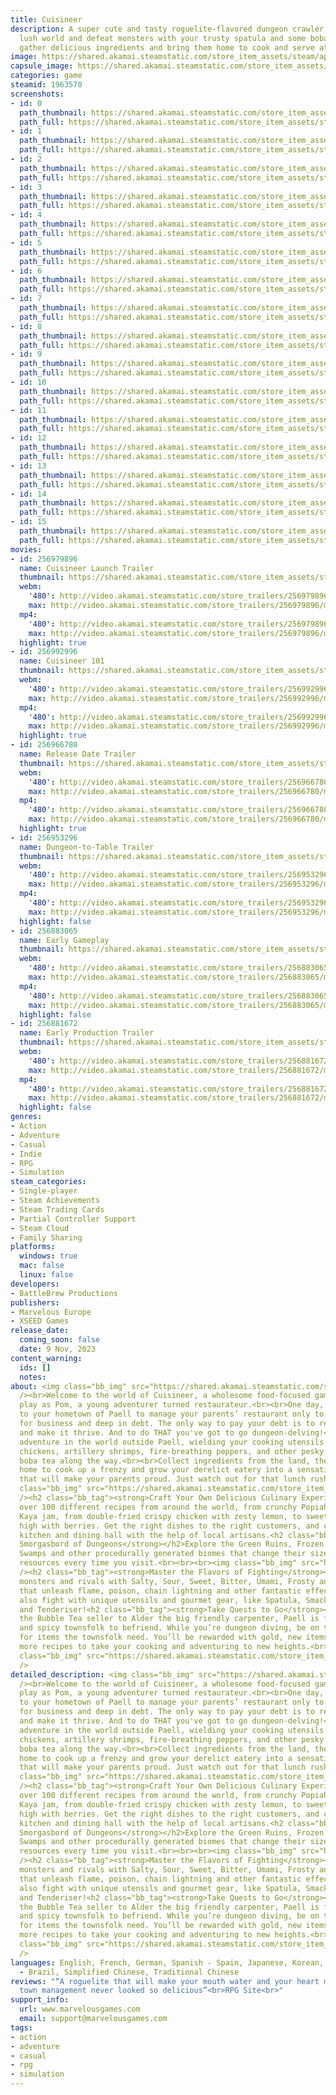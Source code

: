 ```yaml
---
title: Cuisineer
description: A super cute and tasty roguelite-flavored dungeon crawler! Explore a
  lush world and defeat monsters with your trusty spatula and some boba tea, then
  gather delicious ingredients and bring them home to cook and serve at your restaurant!
image: https://shared.akamai.steamstatic.com/store_item_assets/steam/apps/1963570/header.jpg?t=1731501603
capsule_image: https://shared.akamai.steamstatic.com/store_item_assets/steam/apps/1963570/ac2feaa1c9a28651abdc0c7e28943063aaab30d9/capsule_231x87.jpg?t=1731501603
categories: game
steamid: 1963570
screenshots:
- id: 0
  path_thumbnail: https://shared.akamai.steamstatic.com/store_item_assets/steam/apps/1963570/ss_e4e595753c80c7ca52e2ee2539a4a20547091f9d.600x338.jpg?t=1731501603
  path_full: https://shared.akamai.steamstatic.com/store_item_assets/steam/apps/1963570/ss_e4e595753c80c7ca52e2ee2539a4a20547091f9d.1920x1080.jpg?t=1731501603
- id: 1
  path_thumbnail: https://shared.akamai.steamstatic.com/store_item_assets/steam/apps/1963570/ss_47da711bcb386f2b790accda99ad549b86be706a.600x338.jpg?t=1731501603
  path_full: https://shared.akamai.steamstatic.com/store_item_assets/steam/apps/1963570/ss_47da711bcb386f2b790accda99ad549b86be706a.1920x1080.jpg?t=1731501603
- id: 2
  path_thumbnail: https://shared.akamai.steamstatic.com/store_item_assets/steam/apps/1963570/ss_71f946709d85a0d09696b7c5403697bafc084c4c.600x338.jpg?t=1731501603
  path_full: https://shared.akamai.steamstatic.com/store_item_assets/steam/apps/1963570/ss_71f946709d85a0d09696b7c5403697bafc084c4c.1920x1080.jpg?t=1731501603
- id: 3
  path_thumbnail: https://shared.akamai.steamstatic.com/store_item_assets/steam/apps/1963570/ss_1aad595e34194254ed73574b2d871d28e169a840.600x338.jpg?t=1731501603
  path_full: https://shared.akamai.steamstatic.com/store_item_assets/steam/apps/1963570/ss_1aad595e34194254ed73574b2d871d28e169a840.1920x1080.jpg?t=1731501603
- id: 4
  path_thumbnail: https://shared.akamai.steamstatic.com/store_item_assets/steam/apps/1963570/ss_b9e8a101595593a9555f3cb12d54ec111d1a098a.600x338.jpg?t=1731501603
  path_full: https://shared.akamai.steamstatic.com/store_item_assets/steam/apps/1963570/ss_b9e8a101595593a9555f3cb12d54ec111d1a098a.1920x1080.jpg?t=1731501603
- id: 5
  path_thumbnail: https://shared.akamai.steamstatic.com/store_item_assets/steam/apps/1963570/ss_3f4c5d3c4ea8c2266d8282283aef7fd59079a199.600x338.jpg?t=1731501603
  path_full: https://shared.akamai.steamstatic.com/store_item_assets/steam/apps/1963570/ss_3f4c5d3c4ea8c2266d8282283aef7fd59079a199.1920x1080.jpg?t=1731501603
- id: 6
  path_thumbnail: https://shared.akamai.steamstatic.com/store_item_assets/steam/apps/1963570/ss_54a8679e8ac57976861f95e6ad0ebd9c9d31d254.600x338.jpg?t=1731501603
  path_full: https://shared.akamai.steamstatic.com/store_item_assets/steam/apps/1963570/ss_54a8679e8ac57976861f95e6ad0ebd9c9d31d254.1920x1080.jpg?t=1731501603
- id: 7
  path_thumbnail: https://shared.akamai.steamstatic.com/store_item_assets/steam/apps/1963570/ss_fc28b285e73af43ed962dae23540efcca5521441.600x338.jpg?t=1731501603
  path_full: https://shared.akamai.steamstatic.com/store_item_assets/steam/apps/1963570/ss_fc28b285e73af43ed962dae23540efcca5521441.1920x1080.jpg?t=1731501603
- id: 8
  path_thumbnail: https://shared.akamai.steamstatic.com/store_item_assets/steam/apps/1963570/ss_080141d96074be8b8f126ff4fb90a6d9ca980b11.600x338.jpg?t=1731501603
  path_full: https://shared.akamai.steamstatic.com/store_item_assets/steam/apps/1963570/ss_080141d96074be8b8f126ff4fb90a6d9ca980b11.1920x1080.jpg?t=1731501603
- id: 9
  path_thumbnail: https://shared.akamai.steamstatic.com/store_item_assets/steam/apps/1963570/ss_d873ed97c47dcd24ec2616b2d4957329e9ff58f9.600x338.jpg?t=1731501603
  path_full: https://shared.akamai.steamstatic.com/store_item_assets/steam/apps/1963570/ss_d873ed97c47dcd24ec2616b2d4957329e9ff58f9.1920x1080.jpg?t=1731501603
- id: 10
  path_thumbnail: https://shared.akamai.steamstatic.com/store_item_assets/steam/apps/1963570/ss_0958c23aa60d981ab80d576249016e14a9523f76.600x338.jpg?t=1731501603
  path_full: https://shared.akamai.steamstatic.com/store_item_assets/steam/apps/1963570/ss_0958c23aa60d981ab80d576249016e14a9523f76.1920x1080.jpg?t=1731501603
- id: 11
  path_thumbnail: https://shared.akamai.steamstatic.com/store_item_assets/steam/apps/1963570/ss_75ac3892801b1191507e97ed1d1dba558e9b54bd.600x338.jpg?t=1731501603
  path_full: https://shared.akamai.steamstatic.com/store_item_assets/steam/apps/1963570/ss_75ac3892801b1191507e97ed1d1dba558e9b54bd.1920x1080.jpg?t=1731501603
- id: 12
  path_thumbnail: https://shared.akamai.steamstatic.com/store_item_assets/steam/apps/1963570/ss_2ad8850c22232803fcb33749b05e5a2a916ec062.600x338.jpg?t=1731501603
  path_full: https://shared.akamai.steamstatic.com/store_item_assets/steam/apps/1963570/ss_2ad8850c22232803fcb33749b05e5a2a916ec062.1920x1080.jpg?t=1731501603
- id: 13
  path_thumbnail: https://shared.akamai.steamstatic.com/store_item_assets/steam/apps/1963570/ss_00165c302dd4792e0a3de0f319565fa9bcf8a7e6.600x338.jpg?t=1731501603
  path_full: https://shared.akamai.steamstatic.com/store_item_assets/steam/apps/1963570/ss_00165c302dd4792e0a3de0f319565fa9bcf8a7e6.1920x1080.jpg?t=1731501603
- id: 14
  path_thumbnail: https://shared.akamai.steamstatic.com/store_item_assets/steam/apps/1963570/ss_29cf285f0f150df91865cba84b2261a10db12c14.600x338.jpg?t=1731501603
  path_full: https://shared.akamai.steamstatic.com/store_item_assets/steam/apps/1963570/ss_29cf285f0f150df91865cba84b2261a10db12c14.1920x1080.jpg?t=1731501603
- id: 15
  path_thumbnail: https://shared.akamai.steamstatic.com/store_item_assets/steam/apps/1963570/ss_44bbc34b6fb13fcbdb8add963e3dd941f8a3aaec.600x338.jpg?t=1731501603
  path_full: https://shared.akamai.steamstatic.com/store_item_assets/steam/apps/1963570/ss_44bbc34b6fb13fcbdb8add963e3dd941f8a3aaec.1920x1080.jpg?t=1731501603
movies:
- id: 256979896
  name: Cuisineer Launch Trailer
  thumbnail: https://shared.akamai.steamstatic.com/store_item_assets/steam/apps/256979896/movie.293x165.jpg?t=1699551181
  webm:
    '480': http://video.akamai.steamstatic.com/store_trailers/256979896/movie480_vp9.webm?t=1699551181
    max: http://video.akamai.steamstatic.com/store_trailers/256979896/movie_max_vp9.webm?t=1699551181
  mp4:
    '480': http://video.akamai.steamstatic.com/store_trailers/256979896/movie480.mp4?t=1699551181
    max: http://video.akamai.steamstatic.com/store_trailers/256979896/movie_max.mp4?t=1699551181
  highlight: true
- id: 256992996
  name: Cuisineer 101
  thumbnail: https://shared.akamai.steamstatic.com/store_item_assets/steam/apps/256992996/movie.293x165.jpg?t=1704829705
  webm:
    '480': http://video.akamai.steamstatic.com/store_trailers/256992996/movie480_vp9.webm?t=1704829705
    max: http://video.akamai.steamstatic.com/store_trailers/256992996/movie_max_vp9.webm?t=1704829705
  mp4:
    '480': http://video.akamai.steamstatic.com/store_trailers/256992996/movie480.mp4?t=1704829705
    max: http://video.akamai.steamstatic.com/store_trailers/256992996/movie_max.mp4?t=1704829705
  highlight: true
- id: 256966780
  name: Release Date Trailer
  thumbnail: https://shared.akamai.steamstatic.com/store_item_assets/steam/apps/256966780/movie.293x165.jpg?t=1693507800
  webm:
    '480': http://video.akamai.steamstatic.com/store_trailers/256966780/movie480_vp9.webm?t=1693507800
    max: http://video.akamai.steamstatic.com/store_trailers/256966780/movie_max_vp9.webm?t=1693507800
  mp4:
    '480': http://video.akamai.steamstatic.com/store_trailers/256966780/movie480.mp4?t=1693507800
    max: http://video.akamai.steamstatic.com/store_trailers/256966780/movie_max.mp4?t=1693507800
  highlight: true
- id: 256953296
  name: Dungeon-to-Table Trailer
  thumbnail: https://shared.akamai.steamstatic.com/store_item_assets/steam/apps/256953296/movie.293x165.jpg?t=1686927677
  webm:
    '480': http://video.akamai.steamstatic.com/store_trailers/256953296/movie480_vp9.webm?t=1686927677
    max: http://video.akamai.steamstatic.com/store_trailers/256953296/movie_max_vp9.webm?t=1686927677
  mp4:
    '480': http://video.akamai.steamstatic.com/store_trailers/256953296/movie480.mp4?t=1686927677
    max: http://video.akamai.steamstatic.com/store_trailers/256953296/movie_max.mp4?t=1686927677
  highlight: false
- id: 256883065
  name: Early Gameplay
  thumbnail: https://shared.akamai.steamstatic.com/store_item_assets/steam/apps/256883065/movie.293x165.jpg?t=1686926334
  webm:
    '480': http://video.akamai.steamstatic.com/store_trailers/256883065/movie480_vp9.webm?t=1686926334
    max: http://video.akamai.steamstatic.com/store_trailers/256883065/movie_max_vp9.webm?t=1686926334
  mp4:
    '480': http://video.akamai.steamstatic.com/store_trailers/256883065/movie480.mp4?t=1686926334
    max: http://video.akamai.steamstatic.com/store_trailers/256883065/movie_max.mp4?t=1686926334
  highlight: false
- id: 256881672
  name: Early Production Trailer
  thumbnail: https://shared.akamai.steamstatic.com/store_item_assets/steam/apps/256881672/movie.293x165.jpg?t=1686926338
  webm:
    '480': http://video.akamai.steamstatic.com/store_trailers/256881672/movie480_vp9.webm?t=1686926338
    max: http://video.akamai.steamstatic.com/store_trailers/256881672/movie_max_vp9.webm?t=1686926338
  mp4:
    '480': http://video.akamai.steamstatic.com/store_trailers/256881672/movie480.mp4?t=1686926338
    max: http://video.akamai.steamstatic.com/store_trailers/256881672/movie_max.mp4?t=1686926338
  highlight: false
genres:
- Action
- Adventure
- Casual
- Indie
- RPG
- Simulation
steam_categories:
- Single-player
- Steam Achievements
- Steam Trading Cards
- Partial Controller Support
- Steam Cloud
- Family Sharing
platforms:
  windows: true
  mac: false
  linux: false
developers:
- BattleBrew Productions
publishers:
- Marvelous Europe
- XSEED Games
release_date:
  coming_soon: false
  date: 9 Nov, 2023
content_warning:
  ids: []
  notes:
about: <img class="bb_img" src="https://shared.akamai.steamstatic.com/store_item_assets/steam/apps/1963570/extras/LOGO.png?t=1731501603"
  /><br>Welcome to the world of Cuisineer, a wholesome food-focused game where you
  play as Pom, a young adventurer turned restaurateur.<br><br>One day, you return
  to your hometown of Paell to manage your parents’ restaurant only to find it closed
  for business and deep in debt. The only way to pay your debt is to re-open the restaurant
  and make it thrive. And to do THAT you've got to go dungeon-delving!<br><br>Pursue
  adventure in the world outside Paell, wielding your cooking utensils against giant
  chickens, artillery shrimps, fire-breathing peppers, and other pesky perils, sipping
  boba tea along the way.<br><br>Collect ingredients from the land, then take them
  home to cook up a frenzy and grow your derelict eatery into a sensational restaurant
  that will make your parents proud. Just watch out for that lunch rush!<br><br><img
  class="bb_img" src="https://shared.akamai.steamstatic.com/store_item_assets/steam/apps/1963570/extras/gif1.gif?t=1731501603"
  /><h2 class="bb_tag"><strong>Craft Your Own Delicious Culinary Experience</strong></h2>Cook
  over 100 different recipes from around the world, from crunchy Popiah rolls to rich
  Kaya jam, from double-fried crispy chicken with zesty lemon, to sweet treats piled
  high with berries. Get the right dishes to the right customers, and customize your
  kitchen and dining hall with the help of local artisans.<h2 class="bb_tag"><strong>A
  Smorgasbord of Dungeons</strong></h2>Explore the Green Ruins, Frozen Fjord, Konpeito
  Swamps and other procedurally generated biomes that change their size, shape, and
  resources every time you visit.<br><br><br><img class="bb_img" src="https://shared.akamai.steamstatic.com/store_item_assets/steam/apps/1963570/extras/gif2.gif?t=1731501603"
  /><h2 class="bb_tag"><strong>Master the Flavors of Fighting</strong></h2>Knock out
  monsters and rivals with Salty, Sour, Sweet, Bitter, Umami, Frosty and Toasty powers
  that unleash flame, poison, chain lightning and other fantastic effects. You can
  also fight with unique utensils and gourmet gear, like Spatula, Smackerel, Swordfish
  and Tenderiser!<h2 class="bb_tag"><strong>Take Quests to Go</strong></h2>From Naicha
  the Bubble Tea seller to Alder the big friendly carpenter, Paell is full of sweet
  and spicy townsfolk to befriend. While you’re dungeon diving, be on the lookout
  for items the townsfolk need. You’ll be rewarded with gold, new items, and even
  more recipes to take your cooking and adventuring to new heights.<br><br><br><img
  class="bb_img" src="https://shared.akamai.steamstatic.com/store_item_assets/steam/apps/1963570/extras/Cuisineer_characters.png?t=1731501603"
  />
detailed_description: <img class="bb_img" src="https://shared.akamai.steamstatic.com/store_item_assets/steam/apps/1963570/extras/LOGO.png?t=1731501603"
  /><br>Welcome to the world of Cuisineer, a wholesome food-focused game where you
  play as Pom, a young adventurer turned restaurateur.<br><br>One day, you return
  to your hometown of Paell to manage your parents’ restaurant only to find it closed
  for business and deep in debt. The only way to pay your debt is to re-open the restaurant
  and make it thrive. And to do THAT you've got to go dungeon-delving!<br><br>Pursue
  adventure in the world outside Paell, wielding your cooking utensils against giant
  chickens, artillery shrimps, fire-breathing peppers, and other pesky perils, sipping
  boba tea along the way.<br><br>Collect ingredients from the land, then take them
  home to cook up a frenzy and grow your derelict eatery into a sensational restaurant
  that will make your parents proud. Just watch out for that lunch rush!<br><br><img
  class="bb_img" src="https://shared.akamai.steamstatic.com/store_item_assets/steam/apps/1963570/extras/gif1.gif?t=1731501603"
  /><h2 class="bb_tag"><strong>Craft Your Own Delicious Culinary Experience</strong></h2>Cook
  over 100 different recipes from around the world, from crunchy Popiah rolls to rich
  Kaya jam, from double-fried crispy chicken with zesty lemon, to sweet treats piled
  high with berries. Get the right dishes to the right customers, and customize your
  kitchen and dining hall with the help of local artisans.<h2 class="bb_tag"><strong>A
  Smorgasbord of Dungeons</strong></h2>Explore the Green Ruins, Frozen Fjord, Konpeito
  Swamps and other procedurally generated biomes that change their size, shape, and
  resources every time you visit.<br><br><br><img class="bb_img" src="https://shared.akamai.steamstatic.com/store_item_assets/steam/apps/1963570/extras/gif2.gif?t=1731501603"
  /><h2 class="bb_tag"><strong>Master the Flavors of Fighting</strong></h2>Knock out
  monsters and rivals with Salty, Sour, Sweet, Bitter, Umami, Frosty and Toasty powers
  that unleash flame, poison, chain lightning and other fantastic effects. You can
  also fight with unique utensils and gourmet gear, like Spatula, Smackerel, Swordfish
  and Tenderiser!<h2 class="bb_tag"><strong>Take Quests to Go</strong></h2>From Naicha
  the Bubble Tea seller to Alder the big friendly carpenter, Paell is full of sweet
  and spicy townsfolk to befriend. While you’re dungeon diving, be on the lookout
  for items the townsfolk need. You’ll be rewarded with gold, new items, and even
  more recipes to take your cooking and adventuring to new heights.<br><br><br><img
  class="bb_img" src="https://shared.akamai.steamstatic.com/store_item_assets/steam/apps/1963570/extras/Cuisineer_characters.png?t=1731501603"
  />
languages: English, French, German, Spanish - Spain, Japanese, Korean, Portuguese
  - Brazil, Simplified Chinese, Traditional Chinese
reviews: "“A roguelite that will make your mouth water and your heart melt”<br>OverageGaming<br><br>“Dungeon-crawling
  town management never looked so delicious”<br>RPG Site<br>"
support_info:
  url: www.marvelousgames.com
  email: support@marvelousgames.com
tags:
- action
- adventure
- casual
- rpg
- simulation
---
```


